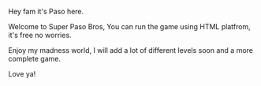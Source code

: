 Hey fam it's Paso here.

Welcome to Super Paso Bros, 
You can run the game using HTML platfrom, it's free no worries.

Enjoy my madness world, I will add a lot of different levels soon and a more complete game.

Love ya!
